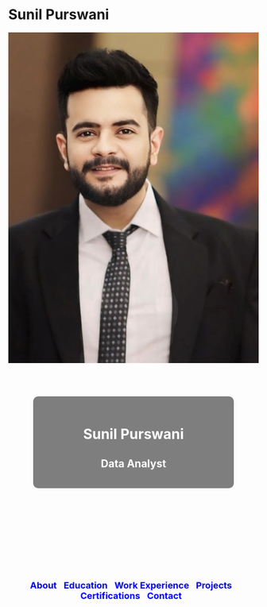 # Sunil Purswani

![Profile Image](https://github.com/sunilpurswani/Portfolio/blob/main/IMG_3824.jpg)

<div id="front-page">
  <div id="backdrop">
    <h1>Sunil Purswani</h1>
    <h2>Data Analyst</h2>
  </div>
</div>

<ul id="tabs">
    <li><a href="#about">About</a></li>
    <li><a href="#education">Education</a></li>
    <li><a href="#work-experience">Work Experience</a></li>
    <li><a href="#projects">Projects</a></li>
    <li><a href="#certifications">Certifications</a></li>
    <li><a href="#contact">Contact</a></li>
</ul>

<div id="tab-content">
    <div id="about" class="tab">
        ## About Me

        Hello! I'm Sunil Purswani, a Master's in Analytics candidate at Northeastern University, dedicated to leveraging data-driven insights for impactful decision-making. With four years of professional experience, I have a practical understanding of applying analytical techniques to real-world challenges. I am proficient in Python, R, SQL, Tableau, and Microsoft Excel.

        ## Skills

        - **Programming Languages**: Python, R, SQL, Java, HTML/CSS, C++
        - **Libraries & Packages**: NumPy, Pandas, Scikit-learn, Matplotlib, ggplot2, SAS, SPSS
        - **Tools & IDEs**: Jupyter Notebook, Power BI, Tableau, MS Office, Anaconda, VS Code
        - **Database Tools**: MySQL, SQLite, MongoDB, PostgreSQL
        - **Technologies**: HTML, CSS, GitHub, Hadoop, Apache Spark, Cloudera, Microsoft Azure, Google Sheets
        - **Visualization Tools**: Tableau, Python Libraries, Google Data Studio
        - **Other Skills**: Data analysis, Data science, Statistical analysis, Machine learning, UAT Automation, Predictive modeling, Data visualization, Business intelligence, Data mining, Data-driven decision making, Statistical modeling, Business analytics, Quantitative analysis, Data interpretation, Dashboard creation, Big data, Project management, NLP, Deep learning, Time series, validation, consulting, ETL, BI, Algorithm, Neural Networks, Data wrangling, Cloud computing
    </div>

    <div id="education" class="tab">
        ## Education

        **Northeastern University**, Boston, USA  
        Master of Science in Analytics (September 2023 - December 2025)

        **Prestige Institute of Management and Research**, Indore, India  
        Master of Business Administration (May 2019 - June 2021)

        **Shri Vaishnav Institute of Technology and Science**, Indore, India  
        Bachelor of Engineering (May 2012 - June 2017)
    </div>

    <div id="work-experience" class="tab">
        ## Work Experience

        **HDFC Life**, Indore, India  
        Bancassurance Analytics Manager (May 2021 - August 2023)
        - Ensured successful business ramp-up by collaborating with channel partner HDFC Bank, using data insights to guide the sales team and develop tailored financial solutions for customers.
        - Maintained HDFC Life's market share at 92% through data-driven strategies, driving substantial revenue growth.
        - Conducted thorough market analyses and increased planning effectiveness by 15% through valuable data insights.
        - Utilized presentation skills to effectively communicate analytical insights and user requirements at networking events and presentations, optimizing resource allocation in branches for maximum productivity.

        **Warcraft IT Pvt. Ltd.**, Indore, India  
        Operations Assistant (April 2018 - May 2019)
        - Contributed to project implementation by assisting in planning, coordination, and execution for seamless delivery.
        - Improved customer satisfaction by 25% through exceptional customer support, cultivating robust client relationships.
        - Enhanced lead generation efforts, expanding the project's market reach through strategic initiatives.

        **Systango Pvt. Ltd.**, Indore, India  
        Software Engineer Trainee (September 2017 - March 2018)
        - Contributed to the development of an engaging food delivery website using JSP Servlets and JavaScript.
        - Developed advanced proficiency in utilizing data structures, multithreading, and exception handling techniques.
        - Actively participated in the end-to-end development process, leading to the successful delivery of a seamless and user-friendly web application.
    </div>

    <div id="projects" class="tab">
        ## Projects

        **Cardiovascular Disease Risk Prediction | Python, R Studio, MS-Excel**  
        - Analyzed heart disease data for US adults using Python and R, ensuring data integrity through data transformation.
        - Executed exploratory data analysis and visualization techniques to uncover insights and correlations between variables.
        - Deployed Logistic Regression, K-Means Clustering, and LDA models to provide strategic business insights.

        **Boston Housing Data Cleaning & Analysis | R Studio, Tableau**  
        - Investigated demographic and socio-economic factors of Boston housing data, ensuring accuracy through data cleaning.
        - Conducted exploratory data analysis and applied correlation and regression models to extract deeper insights.
        - Leveraged R Studio, Tableau, and Qlik for visualization and dashboard creation to present findings.

        **HIV Prediction in South Asia | SQL, MS-Excel, R Studio**  
        - Utilized advanced SQL queries and MS Excel to analyze and visualize health data from 80% of South Asian countries.
        - Employed R Studio for comprehensive exploratory data analysis, enriching insights into HIV prevalence trends.
        - Enhanced database functionality by implementing data importation, type modification, and SQL calculations to evaluate the population impact of HIV.

        **NYPD Arrest Data Analysis | Python, SQL, R Studio, Tableau**  
        - Utilized Python libraries (Matplotlib, NumPy, Pandas, Scikit-Learn) and SQL for data preprocessing, exploratory data analysis (EDA), and clustering analysis to identify crime patterns and demographic trends in NYPD arrest data.
        - Created interactive Tableau dashboards to visualize key insights, including the top 10 offenses, demographic distribution of arrestees, and geographical hotspots, aiding in strategic resource allocation for law enforcement.
        - Analyzed temporal patterns, demographic influences, and geographical distributions of arrests, providing actionable insights for informed decision-making and community engagement.
    </div>

    <div id="certifications" class="tab">
        ## Certifications

        ![Coursera](https://path-to-your-coursera-image)  
        **Course Name**
        Description...

        ![LinkedIn](https://path-to-your-linkedin-image)  
        **Course Name**
        Description...
    </div>

    <div id="contact" class="tab">
        ## Contact

        - **Email**: [purswani.su@northeastern.edu](mailto:purswani.su@northeastern.edu)
        - **LinkedIn**: [https://www.linkedin.com/in/sunilpurswani/](https://www.linkedin.com/in/sunilpurswani/)
    </div>
</div>

<style>
    #front-page {
        text-align: center;
        color: white;
        background-image: url(https://github.com/sunilpurswani/Portfolio/blob/main/pexels-goumbik-669615.jpg);
        background-size: cover;
        background-position: center;
        padding: 50px;
        height: 300px;
    }
    #backdrop {
        background-color: rgba(0, 0, 0, 0.5);
        padding: 20px;
        border-radius: 10px;
    }
    #tabs {
        list-style-type: none;
        padding: 0;
        text-align: center;
        margin-top: 20px;
    }
    #tabs li {
        display: inline;
        margin-right: 10px;
    }
    #tabs a {
        text-decoration: none;
        color: blue;
        font-size: 18px;
        font-weight: bold;
    }
    .tab {
        display: none;
    }
    .tab:target {
        display: block;
    }
</style>
